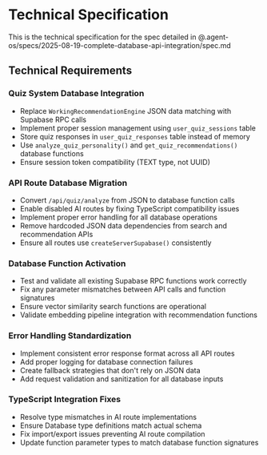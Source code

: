 # Technical Specification

This is the technical specification for the spec detailed in @.agent-os/specs/2025-08-19-complete-database-api-integration/spec.md

## Technical Requirements

### Quiz System Database Integration
- Replace `WorkingRecommendationEngine` JSON data matching with Supabase RPC calls
- Implement proper session management using `user_quiz_sessions` table
- Store quiz responses in `user_quiz_responses` table instead of memory
- Use `analyze_quiz_personality()` and `get_quiz_recommendations()` database functions
- Ensure session token compatibility (TEXT type, not UUID)

### API Route Database Migration  
- Convert `/api/quiz/analyze` from JSON to database function calls
- Enable disabled AI routes by fixing TypeScript compatibility issues
- Implement proper error handling for all database operations
- Remove hardcoded JSON data dependencies from search and recommendation APIs
- Ensure all routes use `createServerSupabase()` consistently

### Database Function Activation
- Test and validate all existing Supabase RPC functions work correctly
- Fix any parameter mismatches between API calls and function signatures
- Ensure vector similarity search functions are operational
- Validate embedding pipeline integration with recommendation functions

### Error Handling Standardization
- Implement consistent error response format across all API routes
- Add proper logging for database connection failures
- Create fallback strategies that don't rely on JSON data
- Add request validation and sanitization for all database inputs

### TypeScript Integration Fixes
- Resolve type mismatches in AI route implementations
- Ensure Database type definitions match actual schema
- Fix import/export issues preventing AI route compilation
- Update function parameter types to match database function signatures